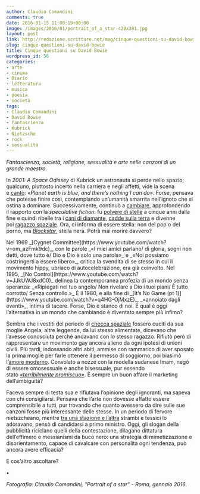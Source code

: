 ```yaml
---
author: Claudio Comandini
comments: true
date: 2016-01-15 11:00:19+00:00
image: /images/2016/01/portrait_of_a_star-420x381.jpg
layout: post
link: http://redazione.scritture.net/mag/cinque-questioni-su-david-bowie/
slug: cinque-questioni-su-david-bowie
title: Cinque questioni su David Bowie
wordpress_id: 56
categories:
- arte
- cinema
- Diario
- letteratura
- musica
- poesia
- società
tags:
- Claudio Comandini
- David Bowie
- fantascienza
- Kubrick
- Nietzsche
- rock
- sessualità
---
```


_Fantascienza, società, religione, sessualità e arte nelle canzoni di un grande maestro._



In _2001: A Space Odissey_ di Kubrick un astronauta si perde nello spazio; qualcuno, piuttosto incerto nella carriera e negli affetti, vide la scena e [cantò](https://www.youtube.com/watch?v=D67kmFzSh_o): _«Planet earth is blue, and there’s nothing I can do»_. Forse, pensava che potesse finire così, contemplando un’umanità smarrita nell’ignoto che si ostina a dominare. Successivamente, continuò a [cambiare](https://www.youtube.com/watch?v=pl3vxEudif8), approfondendo il rapporto con la _speculative fiction_: fu [polvere di stelle](https://www.youtube.com/watch?v=IWm03wYBTbM&list=PLuR3CWq59OyrTdWAeVkqH3F6UziQICYeN&index=1) a cinque anni dalla fine e quindi ribelle tra i [cani di diamante](https://www.youtube.com/watch?v=25uvh4axNCQ), [cadde sulla terra](https://www.youtube.com/watch?v=zfQd2LlJ_Rs) e divenne poi [ragazzo spaziale](https://www.youtube.com/watch?v=sjYHTCR0qBk). Ora, ci informa di essere stella: non del pop o del porno, ma _[Blackstar](https://www.youtube.com/watch?v=kszLwBaC4Sw)_, stella nera. Potrà mai morire davvero?

<!-- more -->Nel 1969 _[Cygnet Committee](https://www.youtube.com/watch?v=om_azFmk9dc)_, con le parole _«I miei amici parlano/ di gloria, sogni non detti, dove tutto è/ Dio e Dio è solo una parola»_ e _«Noi possiamo costringerti a essere libero»_, critica la svendita di se stesso in cui il movimento hippy, ubriaco di autocelebrazione, era già coinvolto. Nel 1995, _[No Control](https://www.youtube.com/watch?v=JJkUWJ8xdC0)_ delinea la contemporanea profezia di un mondo senza speranza: _«Ripiegati nel tuo angolo/ Non rivelare a Dio i tuoi piani/ È tutto corrotto/ Senza controllo.»_ È il 1980, e alla fine di _[It’s No Game (pt 1)](https://www.youtube.com/watch?v=q4HG-OjMxzE)_, _«annoiato dagli eventi»_, intima di tacere. Forse, Dio è stanco di noi. E qual è oggi l’alternativa in un mondo che cambiando è diventato sempre più infimo?

Sembra che i vestiti del periodo di [checca spaziale](https://www.youtube.com/watch?v=4B5zmDz4vR4) fossero cuciti da sua moglie Angela; altre leggende, da lui stesso alimentate, dicevano che l’avesse conosciuta perché andavano con lo stesso ragazzo. Rifiutò però di rappresentare un movimento gay ancora alieno da ogni ipotesi di unioni civili. Più tardi, indossando altri abiti, ammise con rammarico di aver sposato la prima moglie per farle ottenere il permesso di soggiorno, poi biasimò l’[amore moderno](https://www.youtube.com/watch?v=HnWOWVhFrLg). Convolato a nozze con la modella sudanese Imam, negò di essere omosessuale e anche bisessuale, pur essendo stato _[«terribilmente promiscuo»](https://www.youtube.com/watch?v=zZdNxKkMiRE)_. È sempre un buon affare il marketing dell’ambiguità?

Faceva sempre di testa sua e rifiutava l’opinione degli ignoranti, ma sapeva con chi consigliarsi. Pensava che l’arte non dovesse affatto essere comprensibile a tutti, pur trovando che quanto avessero da dire sulle sue canzoni fosse più interessante delle stesse. In un periodo di fervore nietszcheano, mentre [tra una stazione e l’altra](https://www.youtube.com/watch?v=KxtqJxq2yck) strambi e tossici lo adoravano, pensò di candidarsi a primo ministro. Oggi, gli slogan della pubblicità riciclano quelli della contestazione, dilagano dittatura dell’effimero e messianismi da buco nero: una strategia di mimetizzazione e disorientamento, capace di cavalcare con personalità ogni tendenza, può ancora avere efficacia?

E cos’altro ascoltare?

•

_Fotografia: Claudio Comandini, "Portrait of a star" - Roma, gennaio 2016._
